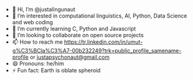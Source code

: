 - 👋 Hi, I’m @justalingunaut
- 👀 I’m interested in computational linguistics, AI, Python, Data Science and web coding
- 🌱 I’m currently learning C, Python and Javascript
- 💞️ I’m looking to collaborate on open source projects 
- 📫 How to reach me https://tr.linkedin.com/in/umut-g%C3%BCla%C3%A7-00b232249?trk=public_profile_samename-profile or justapsychonaut@gmail.com
- 😄 Pronouns: he/him
- ⚡ Fun fact: Earth is oblate spheroid
